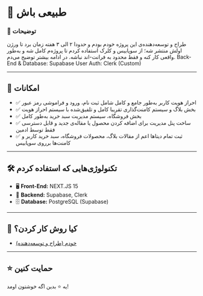 # 📌 طبیعی باش

### 📖 توضیحات
طراح و توسعه‌دهنده‌ی این پروژه خودم بودم و حدودا ۲ الی ۳ هفته زمان برد تا ورژن اولش منتشر شه؛ از سوپابیس و کلرک استفاده کردم تا پروژه‌م کامل شه و به‌طور واقعی کار کنه و فقط محدود به فرانت-اند نباشه. در ادامه بیشتر توضیح می‌دم.
Back-End & Database: Supabase
User Auth: Clerk (Custom)

---

## 🚀 امکانات
- ✅ احراز هویت کاربر به‌طور جامع و کامل شامل ثبت نام، ورود و فراموشی رمز عبور
- ✅ بخش بلاگ و سیستم کامنت‌گذاری تقریبا کامل و تلفیق‌شده با سیستم احراز هویت
- ✅ بخش فروشگاه، سیستم مدیریت سبد خرید به‌طور کامل
- ✅ ساخت پنل مدیریت برای اضافه کردن محصول یا مقاله‌ی جدید و قابل دسترسی فقط توسط ادمین
- ✅ ثبت تمام دیتاها اعم از مقالات بلاگ، محصولات فروشگاه، سبد خرید کاربر و کامنت‌ها برروی سوپابیس

---

## 🛠️ تکنولوژی‌هایی که استفاده کردم
- 🖥️ **Front-End:** NEXT.JS 15
- 📡 **Backend:** Supabase, Clerk
- 🗄️ **Database:** PostgreSQL (Supabase)

---

## 👥 کیا روش کار کردن؟
- [خودم (طراح و توسعه‌دهنده)](https://instagram.com/mohammadhcr)

---

## ⭐️ حمایت کنین
یه ⭐️ بدین اگه خوشتون اومد!

